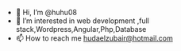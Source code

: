 - 👋 Hi, I’m @huhu08
- 👀 I’m interested in web development ,full stack,Wordpress,Angular,Php,Database
- 📫 How to reach me hudaelzubair@hotmail.com

<!---
huhu08/huhu08 is a ✨ special ✨ repository because its `README.md` (this file) appears on your GitHub profile.
You can click the Preview link to take a look at your changes.
--->
